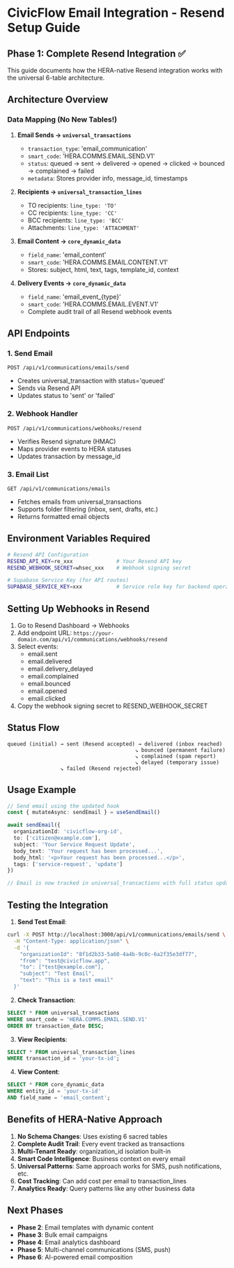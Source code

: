 # CivicFlow Email Integration - Resend Setup Guide

## Phase 1: Complete Resend Integration ✅

This guide documents how the HERA-native Resend integration works with the universal 6-table architecture.

## Architecture Overview

### Data Mapping (No New Tables!)

1. **Email Sends → `universal_transactions`**
   - `transaction_type`: 'email_communication'
   - `smart_code`: 'HERA.COMMS.EMAIL.SEND.V1'
   - `status`: queued → sent → delivered → opened → clicked → bounced → complained → failed
   - `metadata`: Stores provider info, message_id, timestamps

2. **Recipients → `universal_transaction_lines`**
   - TO recipients: `line_type: 'TO'`
   - CC recipients: `line_type: 'CC'`
   - BCC recipients: `line_type: 'BCC'`
   - Attachments: `line_type: 'ATTACHMENT'`

3. **Email Content → `core_dynamic_data`**
   - `field_name`: 'email_content'
   - `smart_code`: 'HERA.COMMS.EMAIL.CONTENT.V1'
   - Stores: subject, html, text, tags, template_id, context

4. **Delivery Events → `core_dynamic_data`**
   - `field_name`: 'email_event_{type}'
   - `smart_code`: 'HERA.COMMS.EMAIL.EVENT.V1'
   - Complete audit trail of all Resend webhook events

## API Endpoints

### 1. Send Email
```
POST /api/v1/communications/emails/send
```
- Creates universal_transaction with status='queued'
- Sends via Resend API
- Updates status to 'sent' or 'failed'

### 2. Webhook Handler
```
POST /api/v1/communications/webhooks/resend
```
- Verifies Resend signature (HMAC)
- Maps provider events to HERA statuses
- Updates transaction by message_id

### 3. Email List
```
GET /api/v1/communications/emails
```
- Fetches emails from universal_transactions
- Supports folder filtering (inbox, sent, drafts, etc.)
- Returns formatted email objects

## Environment Variables Required

```bash
# Resend API Configuration
RESEND_API_KEY=re_xxx              # Your Resend API key
RESEND_WEBHOOK_SECRET=whsec_xxx    # Webhook signing secret

# Supabase Service Key (for API routes)
SUPABASE_SERVICE_KEY=xxx           # Service role key for backend operations
```

## Setting Up Webhooks in Resend

1. Go to Resend Dashboard → Webhooks
2. Add endpoint URL: `https://your-domain.com/api/v1/communications/webhooks/resend`
3. Select events:
   - email.sent
   - email.delivered
   - email.delivery_delayed
   - email.complained
   - email.bounced
   - email.opened
   - email.clicked
4. Copy the webhook signing secret to RESEND_WEBHOOK_SECRET

## Status Flow

```
queued (initial) → sent (Resend accepted) → delivered (inbox reached)
                                         ↘ bounced (permanent failure)
                                         ↘ complained (spam report)
                                         ↘ delayed (temporary issue)
                 ↘ failed (Resend rejected)
```

## Usage Example

```typescript
// Send email using the updated hook
const { mutateAsync: sendEmail } = useSendEmail()

await sendEmail({
  organizationId: 'civicflow-org-id',
  to: ['citizen@example.com'],
  subject: 'Your Service Request Update',
  body_text: 'Your request has been processed...',
  body_html: '<p>Your request has been processed...</p>',
  tags: ['service-request', 'update']
})

// Email is now tracked in universal_transactions with full status updates
```

## Testing the Integration

1. **Send Test Email**:
```bash
curl -X POST http://localhost:3000/api/v1/communications/emails/send \
  -H "Content-Type: application/json" \
  -d '{
    "organizationId": "8f1d2b33-5a60-4a4b-9c0c-6a2f35e3df77",
    "from": "test@civicflow.app",
    "to": ["test@example.com"],
    "subject": "Test Email",
    "text": "This is a test email"
  }'
```

2. **Check Transaction**:
```sql
SELECT * FROM universal_transactions 
WHERE smart_code = 'HERA.COMMS.EMAIL.SEND.V1'
ORDER BY transaction_date DESC;
```

3. **View Recipients**:
```sql
SELECT * FROM universal_transaction_lines
WHERE transaction_id = 'your-tx-id';
```

4. **View Content**:
```sql
SELECT * FROM core_dynamic_data
WHERE entity_id = 'your-tx-id'
AND field_name = 'email_content';
```

## Benefits of HERA-Native Approach

1. **No Schema Changes**: Uses existing 6 sacred tables
2. **Complete Audit Trail**: Every event tracked as transactions
3. **Multi-Tenant Ready**: organization_id isolation built-in
4. **Smart Code Intelligence**: Business context on every email
5. **Universal Patterns**: Same approach works for SMS, push notifications, etc.
6. **Cost Tracking**: Can add cost per email to transaction_lines
7. **Analytics Ready**: Query patterns like any other business data

## Next Phases

- **Phase 2**: Email templates with dynamic content
- **Phase 3**: Bulk email campaigns
- **Phase 4**: Email analytics dashboard
- **Phase 5**: Multi-channel communications (SMS, push)
- **Phase 6**: AI-powered email composition